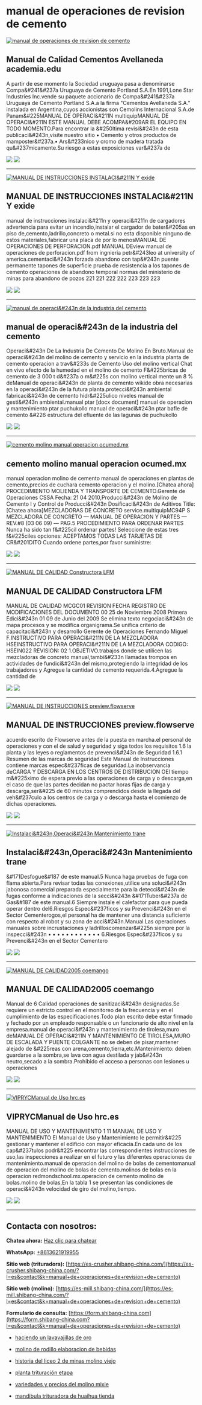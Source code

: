 # manual de operaciones de revision de cemento

<a href="https://swt.shibang-china.com/?l=es&img&k=manual+de+operaciones+de+revision+de+cemento" target="_blank">![manual de operaciones de revision de cemento](http://static.shibang-china.com/all-800x300/884.jpg)</a>

## Manual de Calidad Cementos Avellaneda academia.edu
A partir de ese momento la Sociedad uruguaya pasa a denominarse Compa&#241&#237a Uruguaya de Cemento Portland S.A.En 1991,Lone Star Industries Inc.vende su paquete accionario de Compa&#241&#237a Uruguaya de Cemento Portland S.A.a la firma "Cementos Avellaneda S.A." instalada en Argentina,cuyos accionistas son Cemolins Internacional S.A.de Panam&#225MANUAL DE OPERACI&#211N multiquipMANUAL DE OPERACI&#211N ESTE MANUAL DEBE ACOMPA&#209AR EL EQUIPO EN TODO MOMENTO.Para encontrar la &#250ltima revisi&#243n de esta publicaci&#243n,visite nuestro sitio • Cemento y otros productos de mamposter&#237a.• Ars&#233nico y cromo de madera tratada qu&#237micamente.Su riesgo a estas exposiciones var&#237a de


<a href="https://whatsapp.shibangsoft.com/WhatsApp.php" target="_blank" title="WhatsApp">![](http://static.shibang-china.com/icon/whatsapp.png)</a> <a href="https://swt.shibang-china.com/?l=es&icon&k=manual+de+operaciones+de+revision+de+cemento" target="_blank">![](http://static.shibang-china.com/icon/chat-es.png)</a>

---

<a href="https://swt.shibang-china.com/?l=es&img&k=manual+de+operaciones+de+revision+de+cemento" target="_blank">![MANUAL DE INSTRUCCIONES INSTALACI&#211N Y exide](http://static.shibang-china.com/all-800x300/1455.jpg)</a>

## MANUAL DE INSTRUCCIONES INSTALACI&#211N Y exide
manual de instrucciones instalaci&#211n y operaci&#211n de cargadores advertencia para evitar un incendio,instalar el cargador de bater&#205as en piso de,cemento,ladrillo,concreto o metal.si no esta disponible ninguno de estos materiales,fabricar una placa de por lo menosMANUAL DE OPERACIONES DE PERFORACION.pdf MANUAL DEview manual de operaciones de perforacion.pdf from ingnieria petr&#243leo at university of america.cementaci&#243n forzada abandono con tap&#243n puente permanente tapones de superficie prueba de resistencia a los tapones de cemento operaciones de abandono temporal normas del ministerio de minas para abandono de pozos 221 221 222 222 223 223 223


<a href="https://whatsapp.shibangsoft.com/WhatsApp.php" target="_blank" title="WhatsApp">![](http://static.shibang-china.com/icon/whatsapp.png)</a> <a href="https://swt.shibang-china.com/?l=es&icon&k=manual+de+operaciones+de+revision+de+cemento" target="_blank">![](http://static.shibang-china.com/icon/chat-es.png)</a>

---

<a href="https://swt.shibang-china.com/?l=es&img&k=manual+de+operaciones+de+revision+de+cemento" target="_blank">![manual de operaci&#243n de la industria del cemento](http://static.shibang-china.com/all-800x300/1433.jpg)</a>

## manual de operaci&#243n de la industria del cemento
Operaci&#243n De La Industria De Cemento De Molino En Bruto.Manual de operaci&#243n del molino de cemento y servicio en la industria planta de cemento operacion a trav&#233s de Cemento Uso del molino vertical Chat en vivo efecto de la humedad en el molino de cemento F&#225bricas de cemento de 3 000 t d&#237a o m&#225s con molino vertical mente un 8 % deManual de operaci&#243n de planta de cemento wikide obra necesarias en la operaci&#243n de la futura planta.protecci&#243n ambiental fabricaci&#243n de cemento hidr&#225ulico niveles manual de gesti&#243n ambiental.manual ptar [docx document] manual de operacion y mantenimiento ptar puchukollo manual de operaci&#243n ptar bafle de cemento &#226 estructura del efluente de las lagunas de puchukollo


<a href="https://whatsapp.shibangsoft.com/WhatsApp.php" target="_blank" title="WhatsApp">![](http://static.shibang-china.com/icon/whatsapp.png)</a> <a href="https://swt.shibang-china.com/?l=es&icon&k=manual+de+operaciones+de+revision+de+cemento" target="_blank">![](http://static.shibang-china.com/icon/chat-es.png)</a>

---

<a href="https://swt.shibang-china.com/?l=es&img&k=manual+de+operaciones+de+revision+de+cemento" target="_blank">![cemento molino manual operacion ocumed.mx](http://static.shibang-china.com/all-800x300/479.jpg)</a>

## cemento molino manual operacion ocumed.mx
manual operacion molino de cemento manual de operaciones en plantas de cemento,precios de cuchara cemento operacion y el molino.[Chatea ahora] PROCEDIMIENTO MOLIENDA Y TRANSPORTE DE CEMENTO.Gerente de Operaciones CSSA Fecha: 21 04 2010,Producci&#243n de Molino de Cemento I y Control de Producci&#243n Dosificaci&#243n de Aditivos Title: [Chatea ahora]MEZCLADORAS DE CONCRETO service.multiquipMC94P S MEZCLADORA DE CONCRETO — MANUAL DE OPERACION Y PARTES — REV.#8 (03 06 09) — PAG.5 PROCEDIMIENTO PARA ORDENAR PARTES Nunca ha sido tan f&#225cil ordenar partes! Seleccione de estas tres f&#225ciles opciones: ACEPTAMOS TODAS LAS TARJETAS DE CR&#201DITO Cuando ordene partes,por favor suministre:


<a href="https://whatsapp.shibangsoft.com/WhatsApp.php" target="_blank" title="WhatsApp">![](http://static.shibang-china.com/icon/whatsapp.png)</a> <a href="https://swt.shibang-china.com/?l=es&icon&k=manual+de+operaciones+de+revision+de+cemento" target="_blank">![](http://static.shibang-china.com/icon/chat-es.png)</a>

---

<a href="https://swt.shibang-china.com/?l=es&img&k=manual+de+operaciones+de+revision+de+cemento" target="_blank">![MANUAL DE CALIDAD Constructora LFM](http://static.shibang-china.com/all-800x300/501.jpg)</a>

## MANUAL DE CALIDAD Constructora LFM
MANUAL DE CALIDAD MCGC01 REVISION FECHA REGISTRO DE MODIFICACIONES DEL DOCUMENTO 00 25 de Noviembre 2008 Primera Edici&#243n 01 09 de Junio del 2009 Se elimina texto negociaci&#243n de mapa procesos y se modifica organigrama.Se unifica criterio de capacitaci&#243n y desarrollo Gerente de Operaciones Fernando Miguel F.INSTRUCTIVO PARA OPERACI&#211N DE LA MEZCLADORA HSEINSTRUCTIVO PARA OPERACI&#211N DE LA MEZCLADORA CODIGO: HSEIN022 REVISION: 02 1.OBJETIVO.trabajos donde se utilicen las mezcladoras de concreto manual,tambi&#233n llamadas trompos en actividades de fundici&#243n del mismo,protegiendo la integridad de los trabajadores y Agregue la cantidad de cemento requerida.4.Agregue la cantidad de


<a href="https://whatsapp.shibangsoft.com/WhatsApp.php" target="_blank" title="WhatsApp">![](http://static.shibang-china.com/icon/whatsapp.png)</a> <a href="https://swt.shibang-china.com/?l=es&icon&k=manual+de+operaciones+de+revision+de+cemento" target="_blank">![](http://static.shibang-china.com/icon/chat-es.png)</a>

---

<a href="https://swt.shibang-china.com/?l=es&img&k=manual+de+operaciones+de+revision+de+cemento" target="_blank">![MANUAL DE INSTRUCCIONES preview.flowserve](http://static.shibang-china.com/all-800x300/523.jpg)</a>

## MANUAL DE INSTRUCCIONES preview.flowserve
acuerdo escrito de Flowserve antes de la puesta en marcha.el personal de operaciones y con el de salud y seguridad y siga todos los requisitos 1.6 la planta y las leyes o reglamentos de prevenci&#243n de Seguridad 1.6.1 Resumen de las marcas de seguridad Este Manual de Instrucciones contiene marcas espec&#237ficas de seguridad.La inobservancia deCARGA Y DESCARGA EN LOS CENTROS DE DISTRIBUCION OEl tiempo m&#225ximo de espera previo a las operaciones de carga y o descarga,en el caso de que las partes decidan no pactar horas fijas de carga y descarga,ser&#225 de 60 minutos comprendidos desde la llegada del veh&#237culo a los centros de carga y o descarga hasta el comienzo de dichas operaciones.


<a href="https://whatsapp.shibangsoft.com/WhatsApp.php" target="_blank" title="WhatsApp">![](http://static.shibang-china.com/icon/whatsapp.png)</a> <a href="https://swt.shibang-china.com/?l=es&icon&k=manual+de+operaciones+de+revision+de+cemento" target="_blank">![](http://static.shibang-china.com/icon/chat-es.png)</a>

---

<a href="https://swt.shibang-china.com/?l=es&img&k=manual+de+operaciones+de+revision+de+cemento" target="_blank">![Instalaci&#243n,Operaci&#243n Mantenimiento trane](http://static.shibang-china.com/all-800x300/24.jpg)</a>

## Instalaci&#243n,Operaci&#243n Mantenimiento trane
&#171Desfogue&#187 de este manual.5 Nunca haga pruebas de fuga con flama abierta.Para revisar todas las conexiones,utilice una soluci&#243n jabonosa comercial preparada especialmente para la detecci&#243n de fugas conforme a indicaciones de la secci&#243n &#171Tuber&#237a de Gas&#187 de este manual.6 Siempre instale el calefactor para que pueda operar dentro del6.Riesgos Espec&#237ficos y su Prevenci&#243n en el Sector Cementerogos,el personal ha de mantener una distancia suficiente con respecto al robot y su zona de acci&#243n.Manual Las operaciones manuales sobre incrustaciones y ladrilloscomenzar&#225n siempre por la inspecci&#243n • • • • • • • • • • • • 6.Riesgos Espec&#237ficos y su Prevenci&#243n en el Sector Cementero


<a href="https://whatsapp.shibangsoft.com/WhatsApp.php" target="_blank" title="WhatsApp">![](http://static.shibang-china.com/icon/whatsapp.png)</a> <a href="https://swt.shibang-china.com/?l=es&icon&k=manual+de+operaciones+de+revision+de+cemento" target="_blank">![](http://static.shibang-china.com/icon/chat-es.png)</a>

---

<a href="https://swt.shibang-china.com/?l=es&img&k=manual+de+operaciones+de+revision+de+cemento" target="_blank">![MANUAL DE CALIDAD2005 coemango](http://static.shibang-china.com/all-800x300/373.jpg)</a>

## MANUAL DE CALIDAD2005 coemango
Manual de 6 Calidad operaciones de sanitizaci&#243n designadas.Se requiere un estricto control en el monitoreo de la frecuencia y en el cumplimiento de las especificaciones.Todo plan escrito debe estar firmado y fechado por un empleado responsable o un funcionario de alto nivel en la empresa.manual de operaci&#243n y mantenimiento de tirolesa,muro deMANUAL DE OPERACI&#211N Y MANTENIMIENTO DE TIROLESA,MURO DE ESCALADA Y PUENTE COLGANTE no se deben de pisar,mantener alejado de &#225reas con arena,cemento,tierra,etc.Mantenimiento: deben guardarse a la sombra,se lava con agua destilada y jab&#243n neutro,secado a la sombra.Prohibido el acceso a personas con lesiones u operaciones


<a href="https://whatsapp.shibangsoft.com/WhatsApp.php" target="_blank" title="WhatsApp">![](http://static.shibang-china.com/icon/whatsapp.png)</a> <a href="https://swt.shibang-china.com/?l=es&icon&k=manual+de+operaciones+de+revision+de+cemento" target="_blank">![](http://static.shibang-china.com/icon/chat-es.png)</a>

---

<a href="https://swt.shibang-china.com/?l=es&img&k=manual+de+operaciones+de+revision+de+cemento" target="_blank">![VIPRYCManual de Uso hrc.es](http://static.shibang-china.com/all-800x300/1171.jpg)</a>

## VIPRYCManual de Uso hrc.es
MANUAL DE USO Y MANTENIMIENTO 1 11 MANUAL DE USO Y MANTENIMIENTO El Manual de Uso y Mantenimiento le permitir&#225 gestionar y mantener el edificio con mayor eficacia.En cada uno de los cap&#237tulos podr&#225 encontrar las correspondientes instrucciones de uso,las inspecciones a realizar en el futuro y las diferentes operaciones de mantenimiento.manual de operacion del molino de bolas de cementomanual de operacion del molino de bolas de cemento.molinos de bolas en la operacion redmondschool.mx.operacion de cemento molino de bolas.molino de bolas,En la tabla 1 se presentan las condiciones de operaci&#243n velocidad de giro del molino,tiempo.


<a href="https://whatsapp.shibangsoft.com/WhatsApp.php" target="_blank" title="WhatsApp">![](http://static.shibang-china.com/icon/whatsapp.png)</a> <a href="https://swt.shibang-china.com/?l=es&icon&k=manual+de+operaciones+de+revision+de+cemento" target="_blank">![](http://static.shibang-china.com/icon/chat-es.png)</a>

---
## Contacta con nosotros:

**Chatea ahora:** [Haz clic para chatear](https://swt.shibang-china.com?l=es&contact&k=manual+de+operaciones+de+revision+de+cemento)

**WhatsApp:**  [+8613621919955](https://whatsapp.shibangsoft.com/WhatsApp.php)

**Sitio web (trituradora):** [https://es-crusher.shibang-china.com/](https://es-crusher.shibang-china.com/?l=es&contact&k=manual+de+operaciones+de+revision+de+cemento)

**Sitio web (molino):** [https://es-mill.shibang-china.com/](https://es-mill.shibang-china.com/?l=es&contact&k=manual+de+operaciones+de+revision+de+cemento)

**Formulario de consulta:** [https://form.shibang-china.com](https://form.shibang-china.com?l=es&contact&k=manual+de+operaciones+de+revision+de+cemento)

* [haciendo un lavavajillas de oro](../88/haciendo%20un%20lavavajillas%20de%20oro.md)

* [molino de rodillo elaboracion de bebidas](../95/molino%20de%20rodillo%20elaboracion%20de%20bebidas.md)

* [historia del liceo 2 de minas molino viejo](../89/historia%20del%20liceo%202%20de%20minas%20molino%20viejo.md)

* [planta trituración etapa](../94/planta%20trituraci%C3%B3n%20etapa.md)

* [variedades y precios del molino mixie](../83/variedades%20y%20precios%20del%20molino%20mixie.md)

* [mandibula trituradora de huaihua tienda](../92/mandibula%20trituradora%20de%20huaihua%20tienda.md)